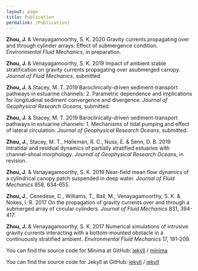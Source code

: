 ```yaml
---
layout: page
title: Publication
permalink: /Publication/
---
```


<b>Zhou,  J. </b> &amp; Venayagamoorthy, S. K. 2020  Gravity currents propagating over and through cylinder arrays: Effect of submergence condition. <i>Environmental Fluid Mechanics</i>, in preparation.

<b>Zhou,  J. </b> &amp; Venayagamoorthy, S. K. 2019 Impact of ambient stable stratification on gravity currents propagating over asubmerged canopy. <i>Journal of Fluid Mechanics</i>, submitted

<b>Zhou, J.</b> &amp; Stacey, M. T. 2019 Baroclinically-driven sediment-transport pathways in estuarine channels:  2.   Parametric dependence and implications for longitudinal sediment convergence and divergence. <i>Journal of Geophysical Research Oceans</i>, submitted.

<b>Zhou, J.</b> &amp; Stacey, M. T. 2019 Baroclinically-driven sediment-transport pathways in estuarine channels:  1.  Mechanisms of tidal pumping and effect of lateral circulation. <i>Journal of Geophysical Research Oceans</i>, submitted.

<b>Zhou, J.</b>, Stacey, M. T., Holleman, R. C., Nuss, E. &amp; Senn, D. B. 2019   Intratidal  and  residual  dynamics  of  partially stratified estuaries with channel-shoal morphology. <i>Journal of Geophysical Research Oceans</i>, in revision.

<b>Zhou, J.</b> &amp; Venayagamoorthy, S. K. 2019 Near-field mean flow dynamics of a cylindrical canopy patch suspended in deep water. <i>Journal of Fluid Mechanics</i> 858, 634-655.

<b>Zhou, J.</b>, Cenedese, C., Williams, T., Ball, M., Venayagamoorthy, S. K. &amp; Nokes, I. R. 2017 On the propagation of gravity currents over and through a submerged array of circular cylinders. <i>Journal of Fluid Mechanics</i> 831, 394-417.

<b>Zhou, J.</b> &amp; Venayagamoorthy, S. K. 2017 Numerical simulations of intrusive gravity currents interacting with a bottom-mounted obstacle in a continuously stratified ambient. <i>Environmental Fluid Mechanics</i> 17, 191-209.

You can find the source code for Minima at GitHub:
[jekyll][jekyll-organization] /
[minima](https://github.com/jekyll/minima)

You can find the source code for Jekyll at GitHub:
[jekyll][jekyll-organization] /
[jekyll](https://github.com/jekyll/jekyll)


[jekyll-organization]: https://github.com/jekyll
